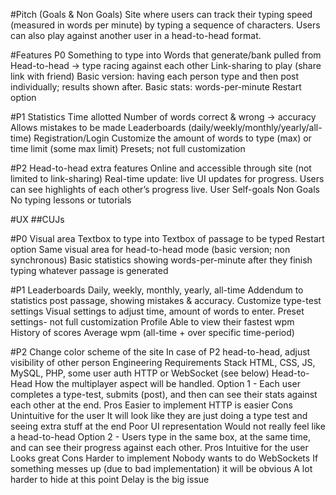 #Pitch (Goals & Non Goals)
Site where users can track their typing speed (measured in words per minute) by typing a sequence of characters. 
Users can also play against another user in a head-to-head format.

#Features
P0
Something to type into
Words that generate/bank pulled from
Head-to-head -> type racing against each other
Link-sharing to play (share link with friend)
Basic version: having each person type and then post individually; results shown after.
Basic stats: words-per-minute
Restart option

#P1
Statistics
Time allotted
Number of words correct & wrong -> accuracy
Allows mistakes to be made
Leaderboards (daily/weekly/monthly/yearly/all-time)
Registration/Login
Customize the amount of words to type (max) or time limit (some max limit)
Presets; not full customization

#P2
Head-to-head extra features
Online and accessible through site (not limited to link-sharing)
Real-time update: live UI updates for progress.
Users can see highlights of each other’s progress live.
User Self-goals
Non Goals
No typing lessons or tutorials

#UX 
##CUJs

#P0
Visual area
Textbox to type into
Textbox of passage to be typed
Restart option
Same visual area for head-to-head mode (basic version; non synchronous) 
Basic statistics showing words-per-minute after they finish typing whatever passage is generated

#P1
Leaderboards
Daily, weekly, monthly, yearly, all-time
Addendum to statistics post passage, showing mistakes & accuracy.
Customize type-test settings
Visual settings to adjust time, amount of words to enter.
Preset settings- not full customization
Profile
Able to view their fastest wpm
History of scores
Average wpm (all-time + over specific time-period)

#P2
Change color scheme of the site
In case of P2 head-to-head, adjust visibility of other person
Engineering Requirements
Stack
HTML, CSS, JS, MySQL, PHP, some user auth 
HTTP or WebSocket (see below)
Head-to-Head 
How the multiplayer aspect will be handled.
Option 1 - Each user completes a type-test, submits (post), and then can see their stats against each other at the end.
Pros
Easier to implement
HTTP is easier
Cons
Unintuitive for the user
It will look like they are just doing a type test and seeing extra stuff at the end
Poor UI representation 
Would not really feel like a head-to-head 
Option 2 - Users type in the same box, at the same time, and can see their progress against each other. 
Pros
Intuitive for the user
Looks great
Cons
Harder to implement
Nobody wants to do WebSockets
If something messes up (due to bad implementation) it will be obvious
A lot harder to hide at this point
Delay is the big issue
